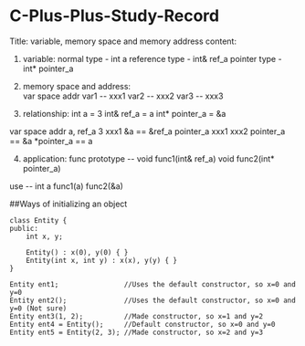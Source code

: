 # C-Plus-Plus-Study-Record
Title: variable, memory space and memory address
content: 
1. variable: normal type - int a
             reference type - int& ref_a
             pointer type - int* pointer_a
2. memory space and address:  
var       space      addr
var1       --        xxx1
var2       --        xxx2
var3       --        xxx3

3. relationship:
int a = 3
int& ref_a = a
int* pointer_a = &a

var             space      addr
a, ref_a          3        xxx1     &a == &ref_a
pointer_a       xxx1       xxx2     pointer_a == &a    *pointer_a == a

4. application:
func prototype --
void func1(int& ref_a)
void func2(int* pointer_a)

use --
int a
func1(a)
func2(&a)

##Ways of initializing an object
```
class Entity {
public:
    int x, y;
    
    Entity() : x(0), y(0) { }
    Entity(int x, int y) : x(x), y(y) { }
}

Entity ent1;                //Uses the default constructor, so x=0 and y=0
Entity ent2();              //Uses the default constructor, so x=0 and y=0 (Not sure)
Entity ent3(1, 2);          //Made constructor, so x=1 and y=2
Entity ent4 = Entity();     //Default constructor, so x=0 and y=0
Entity ent5 = Entity(2, 3); //Made constructor, so x=2 and y=3
```
